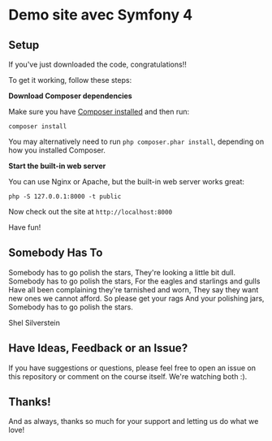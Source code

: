 # Demo site avec Symfony 4

## Setup

If you've just downloaded the code, congratulations!!

To get it working, follow these steps:

**Download Composer dependencies**

Make sure you have [Composer installed](https://getcomposer.org/download/)
and then run:

```
composer install
```

You may alternatively need to run `php composer.phar install`, depending
on how you installed Composer.

**Start the built-in web server**

You can use Nginx or Apache, but the built-in web server works
great:

```
php -S 127.0.0.1:8000 -t public
```

Now check out the site at `http://localhost:8000`

Have fun!

## Somebody Has To

Somebody has to go polish the stars,
They're looking a little bit dull.
Somebody has to go polish the stars,
For the eagles and starlings and gulls
Have all been complaining they're tarnished and worn,
They say they want new ones we cannot afford.
So please get your rags
And your polishing jars,
Somebody has to go polish the stars.

Shel Silverstein

## Have Ideas, Feedback or an Issue?

If you have suggestions or questions, please feel free to
open an issue on this repository or comment on the course
itself. We're watching both :).

## Thanks!

And as always, thanks so much for your support and letting
us do what we love!

